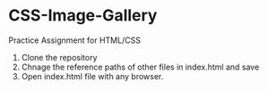 # CSS-Image-Gallery
Practice Assignment for HTML/CSS

1. Clone the repository
2. Chnage the reference paths of other files in index.html and save
3. Open index.html file with any browser.
